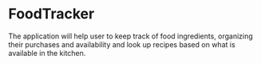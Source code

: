 # FoodTracker
The application will help user to keep track of food ingredients, organizing their purchases and availability and look up recipes based on what is available in the kitchen.